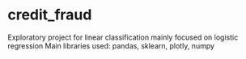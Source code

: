# credit_fraud
Exploratory project for linear classification mainly focused on logistic regression
Main libraries used: pandas, sklearn, plotly, numpy
